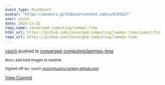 ```yaml
---
event_type: PushEvent
avatar: "https://avatars.githubusercontent.com/u/814322?"
user: vsoch
date: 2024-11-22
repo_name: converged-computing/lammps-time
html_url: https://github.com/converged-computing/lammps-time/commit/fa99f328a66496f219436a4357064f2b63071e79
repo_url: https://github.com/converged-computing/lammps-time
---
```


<a href='https://github.com/vsoch' target='_blank'>vsoch</a> pushed to <a href='https://github.com/converged-computing/lammps-time' target='_blank'>converged-computing/lammps-time</a>

<small>docs: add kind images to readme

Signed-off-by: vsoch <vsoch@users.noreply.github.com></small>

<a href='https://github.com/converged-computing/lammps-time/commit/fa99f328a66496f219436a4357064f2b63071e79' target='_blank'>View Commit</a>